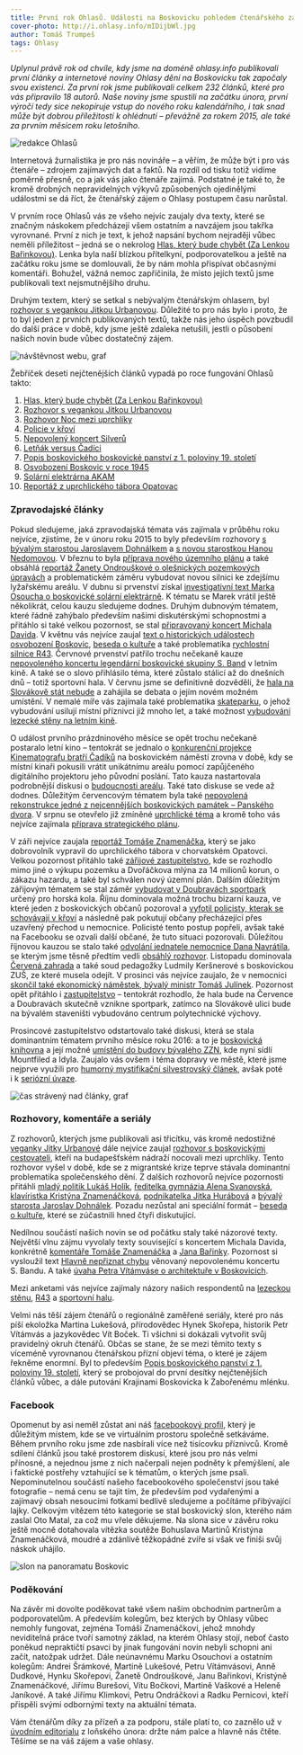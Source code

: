 ```yaml
---
title: První rok Ohlasů. Události na Boskovicku pohledem čtenářského zájmu
cover-photo: http://i.ohlasy.info/mIDijbWl.jpg
author: Tomáš Trumpeš
tags: Ohlasy
---
```


*Uplynul právě rok od chvíle, kdy jsme na doméně ohlasy.info publikovali první články a internetové noviny Ohlasy dění na Boskovicku tak započaly svou existenci. Za první rok jsme publikovali celkem 232 článků, které pro vás připravilo 18 autorů. Naše noviny jsme spustili na začátku února, první výročí tedy sice nekopíruje vstup do nového roku kalendářního, i tak snad může být dobrou příležitostí k ohlédnutí – převážně za rokem 2015, ale také za prvním měsícem roku letošního.*

<img src="http://i.ohlasy.info/mIDijbW.jpg" alt="redakce Ohlasů" class="img-responsive img-popup" data-author="Igor Láník">

Internetová žurnalistika je pro nás novináře – a věřím, že může být i pro vás čtenáře – zdrojem zajímavých dat a faktů. Na rozdíl od tisku totiž vidíme poměrně přesně, co a jak vás jako čtenáře zajímá. Podstatné je také to, že kromě drobných nepravidelných výkyvů způsobených ojedinělými událostmi se dá říct, že čtenářský zájem o Ohlasy postupem času narůstal.

V prvním roce Ohlasů vás ze všeho nejvíc zaujaly dva texty, které se značným náskokem předcházejí všem ostatním a navzájem jsou takřka vyrovnané. První z nich je text, k jehož napsání bychom nejraději vůbec neměli příležitost – jedná se o nekrolog [Hlas, který bude chybět (Za Lenkou Bařinkovou)](/clanky/2015/12/lenka-odesla.html). Lenka byla naší blízkou přítelkyní, podporovatelkou a ještě na začátku roku jsme se domlouvali, že by nám mohla přispívat občasnými komentáři. Bohužel, vážná nemoc zapříčinila, že místo jejích textů jsme publikovali text nejsmutnějšího druhu.

Druhým textem, který se setkal s nebývalým čtenářským ohlasem, byl [rozhovor s vegankou Jitkou Urbanovou](/clanky/2015/02/rozhovor-jitka-urbanova.html). Důležité to pro nás bylo i proto, že to byl jeden z prvních publikovaných textů, takže nás jeho úspěch povzbudil do další práce v době, kdy jsme ještě zdaleka netušili, jestli o působení našich novin bude vůbec dostatečný zájem.

<img src="http://i.ohlasy.info/xGxH5SH.png" alt="návštěvnost webu, graf" class="img-responsive img-popup img-framed" data-author="Tomáš Znamenáček">

Žebříček deseti nejčtenějších článků vypadá po roce fungování Ohlasů takto:

1. [Hlas, který bude chybět (Za Lenkou Bařinkovou)](/clanky/2015/12/lenka-odesla.html)
2. [Rozhovor s vegankou Jitkou Urbanovou](/clanky/2015/02/rozhovor-jitka-urbanova.html)
3. [Rozhovor Noc mezi uprchlíky](/clanky/2015/08/noc-mezi-uprchliky.html)
4. [Policie v křoví](/clanky/2015/10/policie-v-krovi.html)
5. [Nepovolený koncert Silverů](/clanky/2015/06/silveri-nebudou.html)
6. [Letňák versus Čadíci](/clanky/2015/07/letnak-versus-cadici.html)
7. [Popis boskovického boskovické panství z 1. poloviny 19. století](/clanky/2015/04/boskovicke-panstvi.html)
8. [Osvobození Boskovic v roce 1945](/clanky/2015/05/osvobozeni-boskovic.html)
9. [Solární elektrárna AKAM](/clanky/2015/04/solarni-elektrarna.html)
10. [Reportáž z uprchlického tábora Opatovac](/clanky/2015/09/reportaz-opatovac.html)

### Zpravodajské články

Pokud sledujeme, jaká zpravodajská témata vás zajímala v průběhu roku nejvíce, zjistíme, že v únoru roku 2015 to byly především rozhovory [s bývalým starostou Jaroslavem Dohnálkem](/clanky/2015/02/rozhovor-jaroslav-dohnalek.html) a [s novou starostkou Hanou Nedomovou](/clanky/2015/02/rozhovor-hana-nedomova.html). V březnu to byla [příprava nového územního plánu](/clanky/2015/03/novy-uzemni-plan.html) a také obsáhlá [reportáž Žanety Ondrouškové o olešnických pozemkových úpravách](/clanky/2015/03/olesnicka-asfaltka.html) a problematickém záměru vybudovat novou silnici ke zdejšímu lyžařskému areálu. V dubnu si prvenství získal [investigativní text Marka Osoucha o boskovické solární elektrárně](/clanky/2015/04/solarni-elektrarna.html). K tématu se Marek vrátil ještě několikrát, celou kauzu sledujeme dodnes. Druhým dubnovým tématem, které řádně zahýbalo především našimi diskutérskými schopnostmi a přitáhlo si také velkou pozornost, se stal [připravovaný koncert Michala Davida](/clanky/2015/04/podpora-kultury.html). V květnu vás nejvíce zaujal [text o historických událostech osvobození Boskovic](/clanky/2015/05/osvobozeni-boskovic.html), [beseda o kultuře](/clanky/2015/05/beseda-kultura.html) a také problematika [rychlostní silnice R43](/clanky/2015/05/R43.html). Červnové prvenství patřilo trochu nečekaně kauze [nepovoleného koncertu legendární boskovické skupiny S. Band](/clanky/2015/06/silveri-nebudou.html) v letním kině. A také se o slovo přihlásilo téma, které zůstalo stálicí až do dnešních dnů – totiž sportovní hala. V červnu jsme se definitivně dozvěděli, že [hala na Slovákově stát nebude](/clanky/2015/06/hala-zastavena.html) a zahájila se debata o jejím novém možném umístění. V nemalé míře vás zajímala také problematika [skateparku](/clanky/2015/06/skatepark.html), o jehož vybudování usilují místní příznivci již mnoho let, a také možnost [vybudování lezecké stěny na letním kině](/clanky/2015/06/rozhovor-lezecka-stena.html).

O událost prvního prázdninového měsíce se opět trochu nečekaně postaralo letní kino – tentokrát se jednalo o [konkurenční projekce Kinematografu bratří Čadíků](/clanky/2015/07/letnak-versus-cadici.html) na boskovickém náměstí zrovna v době, kdy se místní kinaři pokusili vrátit unikátnímu areálu pomocí zapůjčeného digitálního projektoru jeho původní poslání. Tato kauza nastartovala podrobnější diskusi o [budoucnosti areálu](/clanky/2015/08/rekonstrukce-letnaku.html). Také tato diskuse se vede až dodnes. Důležitým červencovým tématem byla také [nepovolená rekonstrukce jedné z nejcennějších boskovických památek – Panského dvora](/clanky/2015/07/pansky-dvur-bez-razitka.html). V srpnu se otevřelo již zmíněné [uprchlické téma](/clanky/2015/08/noc-mezi-uprchliky.html) a kromě toho vás nejvíce zajímala [příprava strategického plánu](/clanky/2015/08/strategicky-plan.html).

V záři nejvíce zaujala [reportáž Tomáše Znamenáčka](/clanky/2015/09/reportaz-opatovac.html), který se jako dobrovolník vypravil do uprchlického tábora v chorvatském Opatovci. Velkou pozornost přitáhlo také [zářijové zastupitelstvo](/clanky/2015/09/zastupitelstvo.html), kde se rozhodlo mimo jiné o výkupu pozemku a Dvořáčkova mlýna za 14 milionů korun, o zákazu hazardu, a také byl schválen nový územní plán. Dalším důležitým zářijovým tématem se stal záměr [vybudovat v Doubravách sportpark](/clanky/2015/09/bikepark.html) určený pro horská kola. Říjnu dominovala možná trochu bizarní kauza, ve které jeden z boskovických občanů pozoroval a [vyfotil policisty, kterak se schovávají v křoví](/clanky/2015/10/policie-v-krovi.html) a následně pak pokutují občany přecházející přes uzavřený přechod u nemocnice. Policisté tento postup popřeli, avšak také na Facebooku se ozvali další občané, že tuto situaci pozorovali. Důležitou říjnovou kauzou se stalo také [odvolání jednatele nemocnice Dana Navrátila](/clanky/2015/10/navratil-odvolan.html), se kterým jsme těsně předtím vedli [obsáhlý rozhovor](/clanky/2015/10/rozhovor-navratil.html). Listopadu dominovala [Červená zahrada](/clanky/2015/11/varianty-haly.html) a také soud pedagožky Ludmily Keršnerové s boskovickou ZUŠ, ze které musela odejít. V prosinci vás nejvíce zaujalo, že v nemocnici [skončil také ekonomický náměstek, bývalý ministr Tomáš Julínek](/clanky/2015/12/julinek-odvolan.html). Pozornost opět přitáhlo i [zastupitelstvo](/clanky/2015/12/zastupitelstvo.html) – tentokrát rozhodlo, že hala bude na Července a Doubravách skutečně vznikne sportpark, zatímco na Slovákově ulici bude na bývalém staveništi vybudováno centrum polytechnické výchovy.

Prosincové zastupitelstvo odstartovalo také diskusi, která se stala dominantním tématem prvního měsíce roku 2016: a to je [boskovická knihovna](/clanky/2016/01/knihovna.html) a její možné [umístění do budovy bývalého ZZN](/clanky/2016/01/budova-zzn.html), kde nyní sídlí Mountfiled a Idyla. Zaujalo vás ovšem i téma dopravy ve městě, které jsme nejprve využili pro [humorný mystifikační silvestrovský článek](/clanky/2015/12/silvestrovske-reseni-parkovacich-mist.html), avšak poté i k [seriózní úvaze](/clanky/2016/01/doprava-ve-meste.html).

<img src="http://i.ohlasy.info/nd78pJZ.png" alt="čas strávený nad články, graf" class="img-responsive img-popup img-framed" data-author="Tomáš Znamenáček">

### Rozhovory, komentáře a seriály

Z rozhovorů, kterých jsme publikovali asi třicítku, vás kromě nedostižné [veganky Jitky Urbanové](/clanky/2015/02/rozhovor-jitka-urbanova.html) dále nejvíce zaujal [rozhovor s boskovickými cestovateli](/clanky/2015/08/noc-mezi-uprchliky.html), kteří na budapešťském nádraží nocovali mezi uprchlíky. Tento rozhovor vyšel v době, kde se z migrantské krize teprve stávala dominantní problematika společenského dění. Z dalších rozhovorů nejvíce pozornosti přitáhli [mladý politik Lukáš Holík](/clanky/2015/04/rozhovor-lukas-holik.html), [ředitelka gymnázia Alena Svanovská](/clanky/2015/06/rozhovor-alena-svanovska.html), [klavíristka Kristýna Znamenáčková](/clanky/2015/12/rozhovor-znamenackova.html), [podnikatelka Jitka Hurábová](/clanky/2015/12/rozhovor-hurabova.html) a [bývalý starosta Jaroslav Dohnálek](/clanky/2015/02/rozhovor-jaroslav-dohnalek.html). Pozadu nezůstal ani speciální formát – [beseda o kultuře](/clanky/2015/05/beseda-kultura.html), které se zúčastnili hned čtyři diskutující.

Nedílnou součástí našich novin se od počátku staly také názorové texty. Největší vlnu zájmu vyvolaly texty související s koncertem Michala Davida, konkrétně [komentáře Tomáše Znamenáčka](/clanky/2015/04/podpora-kultury.html) a [Jana Bařinky](/clanky/2015/04/michal-david-za-hranici.html). Pozornost si vysloužil text [Hlavně nepřiznat chybu](/clanky/2015/06/nepriznat-chybu.html) věnovaný nepovolenému koncertu S. Bandu. A také [úvaha Petra Vítámváse o architektuře v Boskovicích](/clanky/2015/10/architektura-v-boskovicich.html).

Mezi anketami vás nejvíce zajímaly názory našich respondentů na [lezeckou stěnu](/clanky/2015/08/anketa-stena.html), [R43](/clanky/2015/05/R43.html) a [sportovní halu](/clanky/2015/03/anketa-sportovni-hala.html).

Velmi nás těší zájem čtenářů o regionálně zaměřené seriály, které pro nás píší ekoložka Martina Lukešová, přírodovědec Hynek Skořepa, historik Petr Vítámvás a jazykovědec Vít Boček. Ti všichni si dokázali vytvořit svůj pravidelný okruh čtenářů. Občas se stane, že se mezi těmito texty s víceméně vyrovnanou čtenářskou přízní objeví téma, o které je zájem řekněme enormní. Byl to především [Popis boskovického panství z 1. poloviny 19. století](/clanky/2015/04/boskovicke-panstvi.html), který se probojoval do první desítky nejčtenějších článků vůbec, a dále putování Krajinami Boskovicka k Zabořenému mlénku.

### Facebook

Opomenut by asi neměl zůstat ani náš [facebookový profil](https://www.facebook.com/ohlasy/), který je důležitým místem, kde se ve virtuálním prostoru společně setkáváme. Během prvního roku jsme zde nasbírali více než tisícovku příznivců. Kromě sdílení článků jsou také prostorem diskusí, které jsou pro nás velmi přínosné, a nejednou jsme z nich načerpali nejen podněty k přemýšlení, ale i faktické postřehy vztahující se k tématům, o kterých jsme psali. Nepominutelnou součástí našeho facebookového společenství jsou také fotografie – nemá cenu se tajit tím, že především pod vydařenými a zajímavý obsah nesoucími fotkami bedlivě sledujeme a počítáme přibývající lajky. Celkovým vítězem této kategorie se stal boskovický slon, kterého nám zaslal Oto Matal, za což mu vřele děkujeme. Na slona sice v závěru roku ještě mocně dotahovala vítězka soutěže Bohuslava Martinů Kristýna Znamenáčková, moudré a zdánlivě těžkopádné zvíře si však ve finiši svůj náskok uhájilo.

<img src="http://i.ohlasy.info/Qh3YSah.jpg" alt="slon na panoramatu Boskovic" class="img-responsive img-popup" data-author="Oto Matal">

### Poděkování

Na závěr mi dovolte poděkovat také všem našim obchodním partnerům a podporovatelům. A především kolegům, bez kterých by Ohlasy vůbec nemohly fungovat, zejména Tomáši Znamenáčkovi, jehož mnohdy neviditelná práce tvoří samotný základ, na kterém Ohlasy stojí, neboť často poněkud nepraktičtí psavci by jinak fungování novin nebyli schopni ani začít, natožpak udržet. Dále neúnavnému Marku Osouchovi a ostatním kolegům: Andrei Šrámkové, Martině Lukešové, Petru Vítámvásovi, Anně Dudkové, Hynku Skořepovi, Žanetě Ondrouškové, Janu Bařinkovi, Kristýně Znamenáčkové, Jiřímu Burešovi, Vítu Bočkovi, Martině Vaškové a Heleně Janíkové. A také Jiřímu Klimkovi, Petru Ondráčkovi a Radku Pernicovi, kteří přispěli svými odbornými texty na aktuální témata.

Vám čtenářům díky za přízeň a za podporu, stále platí to, co zaznělo už v [úvodním editorialu](/clanky/2015/01/editorial.html) z loňského února: držte nám palce a hlavně nás čtěte. Těšíme se na váš zájem a vaše ohlasy.
